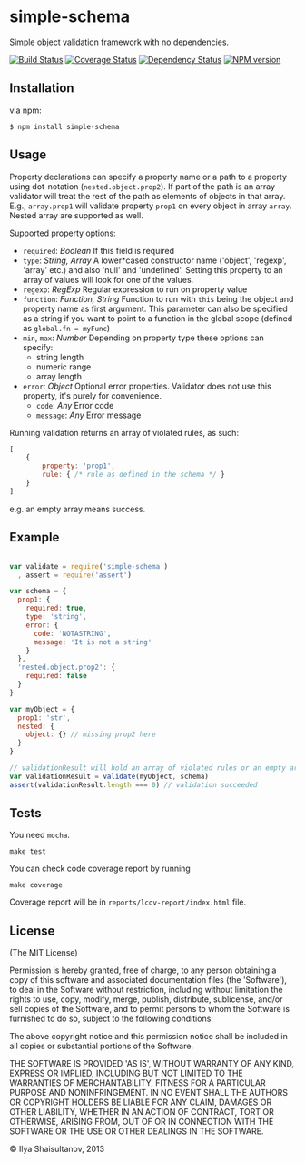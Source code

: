 # simple-schema

  Simple object validation framework with no dependencies.

  [![Build Status](https://secure.travis-ci.org/diversario/simple-schema.png?branch=master)](http://travis-ci.org/diversario/simple-schema)
  [![Coverage Status](https://coveralls.io/repos/diversario/simple-schema/badge.png?branch=master)](https://coveralls.io/r/diversario/simple-schema?branch=master)
  [![Dependency Status](https://david-dm.org/diversario/simple-schema.png)](https://david-dm.org/diversario/simple-schema)
  [![NPM version](https://badge.fury.io/js/simple-schema.png)](http://badge.fury.io/js/simple-schema)

## Installation

via npm:

    $ npm install simple-schema

## Usage

Property declarations can specify a property name or a path to a property using dot-notation (`nested.object.prop2`). If part of the path is an array - validator will treat the rest of the path as elements of objects in that array. E.g., `array.prop1` will validate property `prop1` on every object in array `array`. Nested array are supported as well.

Supported property options:

* `required`: _Boolean_ If this field is required
* `type`: _String, Array_ A lower*cased constructor name ('object', 'regexp', 'array' etc.) and also 'null' and 'undefined'. Setting this property to an array of values will look for one of the values.
* `regexp`: _RegExp_ Regular expression to run on property value
* `function`: _Function, String_ Function to run with `this` being the object and property name as first argument. This parameter can also be specified as a string if you want to point to a function in the global scope (defined as `global.fn = myFunc`)
* `min`, `max`: _Number_ Depending on property type these options can specify:
  * string length
  * numeric range
  * array length
* `error`: _Object_ Optional error properties. Validator does not use this property, it's purely for convenience.
  * `code`: _Any_ Error code
  * `message`: _Any_ Error message

Running validation returns an array of violated rules, as such:


```javascript
[
    {
        property: 'prop1',
        rule: { /* rule as defined in the schema */ }
    }
]
```

 e.g. an empty array means success.

## Example
```javascript

var validate = require('simple-schema')
  , assert = require('assert')

var schema = {
  prop1: {
    required: true,
    type: 'string',
    error: {
      code: 'NOTASTRING',
      message: 'It is not a string'
    }
  },
  'nested.object.prop2': {
    required: false
  }
}

var myObject = {
  prop1: 'str',
  nested: {
    object: {} // missing prop2 here
  }
}

// validationResult will hold an array of violated rules or an empty array
var validationResult = validate(myObject, schema)
assert(validationResult.length === 0) // validation succeeded
```

## Tests

You need `mocha`.

    make test

You can check code coverage report by running

    make coverage
    
Coverage report will be in `reports/lcov-report/index.html` file.


## License 

(The MIT License) 


Permission is hereby granted, free of charge, to any person obtaining
a copy of this software and associated documentation files (the
'Software'), to deal in the Software without restriction, including
without limitation the rights to use, copy, modify, merge, publish,
distribute, sublicense, and/or sell copies of the Software, and to
permit persons to whom the Software is furnished to do so, subject to
the following conditions:

The above copyright notice and this permission notice shall be
included in all copies or substantial portions of the Software.

THE SOFTWARE IS PROVIDED 'AS IS', WITHOUT WARRANTY OF ANY KIND,
EXPRESS OR IMPLIED, INCLUDING BUT NOT LIMITED TO THE WARRANTIES OF
MERCHANTABILITY, FITNESS FOR A PARTICULAR PURPOSE AND NONINFRINGEMENT.
IN NO EVENT SHALL THE AUTHORS OR COPYRIGHT HOLDERS BE LIABLE FOR ANY
CLAIM, DAMAGES OR OTHER LIABILITY, WHETHER IN AN ACTION OF CONTRACT,
TORT OR OTHERWISE, ARISING FROM, OUT OF OR IN CONNECTION WITH THE
SOFTWARE OR THE USE OR OTHER DEALINGS IN THE SOFTWARE.

© Ilya Shaisultanov, 2013
